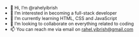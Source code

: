 - 👋 Hi, I’m @rahelyibrish
- 👀 I’m interested in becoming a full-stack developer
- 🌱 I’m currently learning HTML, CSS and JavaScript 
- 💞️ I’m looking to collaborate on everything related to coding
- 📫 You can reach me via email on rahel.yibrish@gmail.com

<!---
rahelyibrish/rahelyibrish is a ✨ special ✨ repository because its `README.md` (this file) appears on your GitHub profile.
You can click the Preview link to take a look at your changes.
--->
